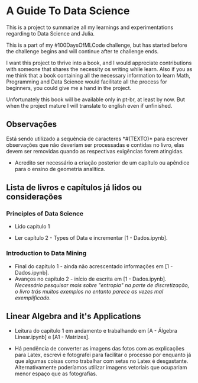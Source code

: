 # A Guide To Data Science

This is a project to summarize all my learnings and experimentations regarding to Data Science and Julia.

This is a part of my #100DaysOfMLCode challenge, but has started before the challenge begins and will continue after te challenge ends.

I want this project to thrive into a book, and I would appreciate contributions with someone that shares the necessity os writing while learn. Also if you as me think that a book containing all the necessary information to learn Math, Programming and Data Science would facilitate all the process for beginners, you could give me a hand in the project.

Unfortunately this book will be available only in pt-br, at least by now. But when the project mature I will translate to english even if unfinished.

## Observações

Está sendo utilizado a sequência de caracteres \*\#(TEXTO)\* para escrever observações que não deveriam ser processadas e contidas no livro, elas devem ser removidas quando as respectivas exigências forem atingidas. 

- Acredito ser necessário a criação posterior de um capítulo ou apêndice para o ensino de geometria analítica.

## Lista de livros e capítulos já lidos ou considerações

### Principles of Data Science

- Lido capítulo 1

- Ler capítulo 2 - Types of Data e incrementar [1 - Dados.ipynb].

### Introduction to Data Mining

- Final do capítulo 1 - ainda não acrescentado informações em [1 - Dados.ipynb].
- Avanços no capítulo 2 - início de escrita em [1 - Dados.ipynb].
*Necessário pesquisar mais sobre "entropia" na parte de discretização, o livro trás muitos exemplos no entanto parece as vezes mal exemplificado.*

## Linear Algebra and it's Applications

- Leitura do capítulo 1 em andamento e trabalhando em [A - Álgebra Linear.ipynb] e [A1 - Matrizes].

- Há pendência de converter as imagens das fotos com as explicações para Latex, escrevi e fotografei para facilitar o processo por enquanto já que algumas coisas como trabalhar com setas no Latex é desgastante. Alternativamente poderíamos utilizar imagens vetoriais que ocupariam menor espaço que as fotografias.

